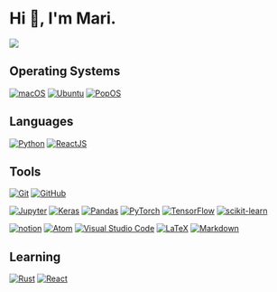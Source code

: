 # Hi 👋, I'm Mari.

<!--
**maoki109/maoki109** is a ✨ _special_ ✨ repository because its `README.md` (this file) appears on your GitHub profile.

Here are some ideas to get you started:

- 🔭 I’m currently working on ...
- 🌱 I’m currently learning ...
- 👯 I’m looking to collaborate on ...
- 🤔 I’m looking for help with ...
- 💬 Ask me about ...
- 📫 How to reach me: ...
- 😄 Pronouns: ...
- ⚡ Fun fact: ...
-->

<p><a href="https://www.linkedin.com/in/mari-aoki-109/">
<img src="https://img.shields.io/badge/-LinkedIn-0A66C2?style=flat&logo=Linkedin&logoColor=white"></a> </p>

## Operating Systems
[![macOS](https://img.shields.io/badge/mac%20os-000000?style=flat&logo=macos&logoColor=F0F0F0)](https://www.apple.com/macos/ventura/)
[![Ubuntu](https://img.shields.io/badge/-Ubuntu-informational?style=flat&logo=ubuntu&logoColor=white&color=E95420)](https://ubuntu.com/)
[![PopOS](https://img.shields.io/badge/-PopOS-informational?style=flat&logo=popos&logoColor=white&color=48B9C7)](https://pop.system76.com/)

## Languages
[![Python](https://img.shields.io/badge/-Python-informational?style=flat&logo=python&logoColor=3776AB&color=white)](https://www.python.org/)
[![ReactJS](https://img.shields.io/badge/-ReactJs-61DAFB?logo=react&logoColor=white&style=flat)](https://reactjs.org/)

## Tools
[![Git](https://img.shields.io/badge/-Git-informational?style=flat&logo=git&logoColor=white&color=F05032)](https://git-scm.com)
[![GitHub](https://img.shields.io/badge/-Github-informational?style=flat&logo=github&logoColor=white&color=181717)](https://github.com)

[![Jupyter](https://img.shields.io/badge/Jupyter-F37626?style=flat&logo=jupyter&logoColor=white)](https://jupyter.org)
[![Keras](https://img.shields.io/badge/Keras-%23D00000.svg?style=flat&logo=Keras&logoColor=white)](https://keras.io/)
[![Pandas](https://img.shields.io/badge/pandas-%23150458.svg?style=flat&logo=pandas&logoColor=white)](https://pandas.pydata.org/)
[![PyTorch](https://img.shields.io/badge/PyTorch-%23EE4C2C.svg?style=flat&logo=PyTorch&logoColor=white)](https://pytorch.org/)
[![TensorFlow](https://img.shields.io/badge/TensorFlow-%23FF6F00.svg?style=flat&logo=TensorFlow&logoColor=white)](https://www.tensorflow.org/)
[![scikit-learn](https://img.shields.io/badge/scikit--learn-%23F7931E.svg?style=flat&logo=scikit-learn&logoColor=white)](https://scikit-learn.org/stable/)

[![notion](https://img.shields.io/badge/notion-000000?style=flat&logo=notion&logoColor=white)](https://www.notion.so)
[![Atom](https://img.shields.io/badge/Atom-66595C?style=flat&logo=atom&logoColor=white)](https://atom.io)
[![Visual Studio Code](https://img.shields.io/badge/Visual%20Studio%20Code-0078d7.svg?style=flat&logo=visual-studio-code&logoColor=white)](https://code.visualstudio.com/)
[![LaTeX](https://img.shields.io/badge/-LaTeX-informational?style=flat&logo=latex&logoColor=white&color=008080)](https://www.latex-project.org/)
[![Markdown](https://img.shields.io/badge/Markdown-000000?style=plastic&logo=markdown&logoColor=white)](https://daringfireball.net/projects/markdown/)

## Learning
[![Rust](https://img.shields.io/badge/-Rust-informational?style=flat&logo=rust&logoColor=black&color=white)](https://www.rust-lang.org/)
[![React](https://img.shields.io/badge/react-%2320232a.svg?style=flat&logo=react&logoColor=%2361DAFB)](https://reactjs.org/)
